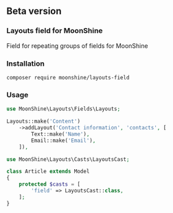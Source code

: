 ## Beta version
### Layouts field for MoonShine

Field for repeating groups of fields for MoonShine

### Installation

```shell
composer require moonshine/layouts-field
```

### Usage

```php
use MoonShine\Layouts\Fields\Layouts;

Layouts::make('Content')
    ->addLayout('Contact information', 'contacts', [
        Text::make('Name'),
        Email::make('Email'),
    ]),
```

```php
use MoonShine\Layouts\Casts\LayoutsCast;

class Article extends Model
{
    protected $casts = [
        'field' => LayoutsCast::class,
    ];
}
```

